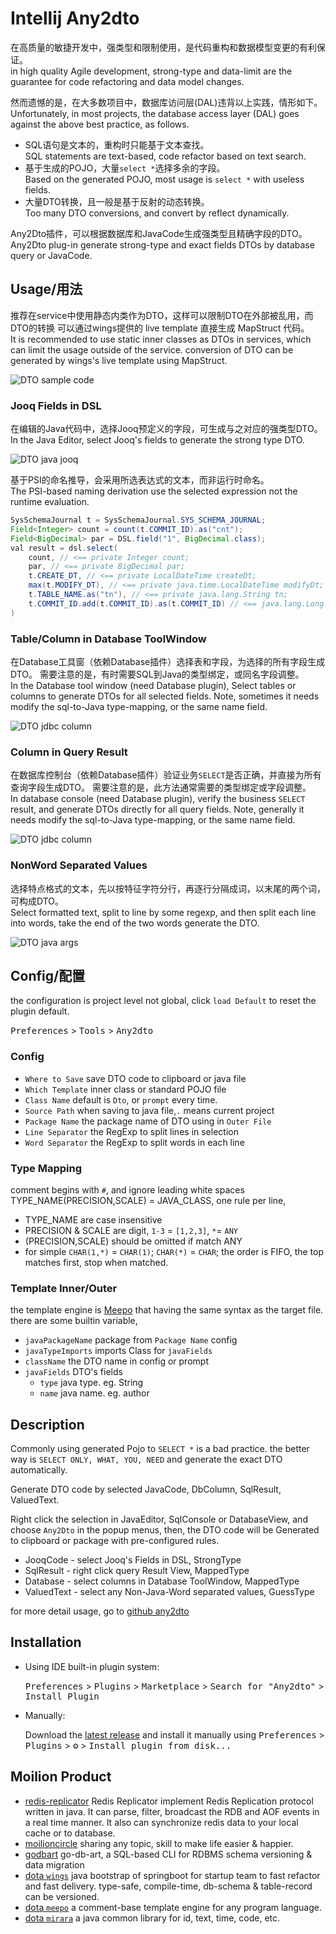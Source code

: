 # Intellij Any2dto

在高质量的敏捷开发中，强类型和限制使用，是代码重构和数据模型变更的有利保证。  
in high quality Agile development, strong-type and data-limit
are the guarantee for code refactoring and data model changes.

然而遗憾的是，在大多数项目中，数据库访问层(DAL)违背以上实践，情形如下。  
Unfortunately, in most projects, the database access layer (DAL)
goes against the above best practice, as follows.

 * SQL语句是文本的，重构时只能基于文本查找。  
   SQL statements are text-based, code refactor based on text search.
 * 基于生成的POJO，大量`select *`选择多余的字段。  
   Based on the generated POJO, most usage is `select *` with useless fields.
 * 大量DTO转换，且一般是基于反射的动态转换。  
   Too many DTO conversions, and convert by reflect dynamically.

Any2Dto插件，可以根据数据库和JavaCode生成强类型且精确字段的DTO。  
Any2Dto plug-in generate strong-type and exact fields DTOs
by database query or JavaCode.

## Usage/用法

推荐在service中使用静态内类作为DTO，这样可以限制DTO在外部被乱用，而DTO的转换
可以通过wings提供的 live template 直接生成 MapStruct 代码。  
It is recommended to use static inner classes as DTOs in services,
which can limit the usage outside of the service. conversion of DTO
can be generated by wings's live template using MapStruct.

![DTO sample code](asset/sample-java-dto.png)

### Jooq Fields in DSL

在编辑的Java代码中，选择Jooq预定义的字段，可生成与之对应的强类型DTO。  
In the Java Editor, select Jooq's fields to generate the strong type DTO.

![DTO java jooq](asset/usage-java-jooq.png)

基于PSI的命名推导，会采用所选表达式的文本，而非运行时命名。  
The PSI-based naming derivation use the selected expression not the runtime evaluation.

``` java
SysSchemaJournal t = SysSchemaJournal.SYS_SCHEMA_JOURNAL;
Field<Integer> count = count(t.COMMIT_ID).as("cnt");
Field<BigDecimal> par = DSL.field("1", BigDecimal.class);
val result = dsl.select(
    count, // <== private Integer count;
    par, // <== private BigDecimal par;
    t.CREATE_DT, // <== private LocalDateTime createDt;
    max(t.MODIFY_DT), // <== private java.time.LocalDateTime modifyDt;
    t.TABLE_NAME.as("tn"), // <== private java.lang.String tn;
    t.COMMIT_ID.add(t.COMMIT_ID).as(t.COMMIT_ID) // <== java.lang.Long commitId;
)
```

### Table/Column in Database ToolWindow

在Database工具窗（依赖Database插件）选择表和字段，为选择的所有字段生成DTO。
需要注意的是，有时需要SQL到Java的类型绑定，或同名字段调整。  
In the Database tool window (need Database plugin), Select tables or columns
to generate DTOs for all selected fields. Note, sometimes it needs modify
the sql-to-Java type-mapping, or the same name field.

![DTO jdbc column](asset/usage-jdbc-column.png)

### Column in Query Result

在数据库控制台（依赖Database插件）验证业务`SELECT`是否正确，并直接为所有查询字段生成DTO。
需要注意的是，此方法通常需要的类型绑定或字段调整。  
In database console (need Database plugin), verify the business `SELECT` result,
and generate DTOs directly for all query fields. Note, generally it needs
modify the sql-to-Java type-mapping, or the same name field.

![DTO jdbc column](asset/usage-jdbc-result.png)

### NonWord Separated Values

选择特点格式的文本，先以按特征字符分行，再逐行分隔成词，以末尾的两个词，可构成DTO。  
Select formatted text, split to line by some regexp, and then split each line into words,
take the end of the two words generate the DTO.

![DTO java args](asset/usage-java-args.png)


## Config/配置

the configuration is project level not global,
click `load Default` to reset the plugin default.

<kbd>Preferences</kbd> > <kbd>Tools</kbd> > <kbd>Any2dto</kbd>

### Config

* `Where to Save` save DTO code to clipboard or java file
* `Which Template` inner class or standard POJO file
* `Class Name` default is `Dto`, or `prompt` every time.
* `Source Path` when saving to java file,`.` means current project
* `Package Name` the package name of DTO using in `Outer File`
* `Line Separator` the RegExp to split lines in selection
* `Word Separator` the RegExp to split words in each line

### Type Mapping

 comment begins with `#`, and ignore leading white spaces
 TYPE_NAME(PRECISION,SCALE) = JAVA_CLASS, one rule per line,
 - TYPE_NAME are case insensitive
 - PRECISION & SCALE are digit, `1-3` = `[1,2,3]`, `*`= `ANY`
 - (PRECISION,SCALE) should be omitted if match ANY
 - for simple `CHAR(1,*)` = `CHAR(1)`; `CHAR(*)` = `CHAR`;
 the order is FIFO, the top matches first, stop when matched.

### Template Inner/Outer

the template engine is [Meepo](https://github.com/trydofor/pro.fessional.meepo)
that having the same syntax as the target file. there are some builtin variable,

* `javaPackageName` package from `Package Name` config
* `javaTypeImports` imports Class for `javaFields`
* `className` the DTO name in config or prompt
* `javaFields` DTO's fields
  - `type` java type. eg. String
  - `name` java name. eg. author

## Description
<!-- Plugin description -->
Commonly using generated Pojo to `SELECT *` is a bad practice. the better way
is `SELECT ONLY, WHAT, YOU, NEED` and generate the exact DTO automatically.

Generate DTO code by selected JavaCode, DbColumn, SqlResult, ValuedText.

Right click the selection in JavaEditor, SqlConsole or DatabaseView,
and choose `Any2Dto` in the popup menus, then, the DTO code will
be Generated to clipboard or package with pre-configured rules.

 * JooqCode - select Jooq's Fields in DSL, StrongType
 * SqlResult - right click query Result View, MappedType
 * Database - select columns in Database ToolWindow, MappedType
 * ValuedText - select any Non-Java-Word separated values, GuessType

for more detail usage, go to [github any2dto](https://github.com/trydofor/intellij-any2dto/)
<!-- Plugin description end -->

## Installation

- Using IDE built-in plugin system:
  
  <kbd>Preferences</kbd> > <kbd>Plugins</kbd> > <kbd>Marketplace</kbd> > <kbd>Search for "Any2dto"</kbd> >
  <kbd>Install Plugin</kbd>
  
- Manually:

  Download the [latest release](https://github.com/trydofor/intellij-any2dto/releases/latest) and install it manually using
  <kbd>Preferences</kbd> > <kbd>Plugins</kbd> > <kbd>⚙️</kbd> > <kbd>Install plugin from disk...</kbd>

## Moilion Product

 * [redis-replicator](https://github.com/leonchen83/redis-replicator)
   Redis Replicator implement Redis Replication protocol written in java. It can parse,
   filter, broadcast the RDB and AOF events in a real time manner. It also can synchronize
   redis data to your local cache or to database.
 * [moilioncircle](http://www.moilioncircle.com)
   sharing any topic, skill to make life easier & happier.
 * [godbart](https://github.com/trydofor/godbart)
   go-db-art, a SQL-based CLI for RDBMS schema versioning & data migration
 * [dota `wings`](https://github.com/trydofor/pro.fessional.wings)
   java bootstrap of springboot for startup team to fast refactor and fast delivery.
   type-safe, compile-time, db-schema & table-record can be versioned.
 * [dota `meepo`](https://github.com/trydofor/pro.fessional.meepo)
   a comment-base template engine for any program language.
 * [dota `mirara`](https://github.com/trydofor/pro.fessional.mirana)
   a java common library for id, text, time, code, etc.

